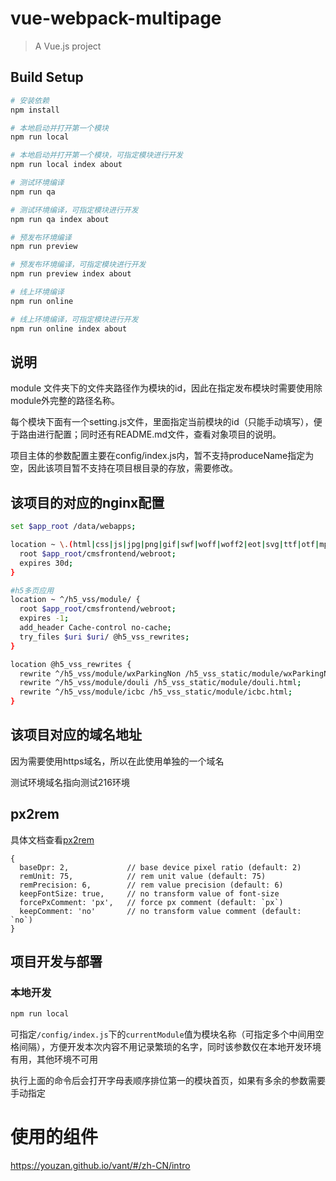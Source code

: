 # vue-webpack-multipage

> A Vue.js project

## Build Setup

``` bash
# 安装依赖
npm install

# 本地启动并打开第一个模块
npm run local

# 本地启动并打开第一个模块，可指定模块进行开发
npm run local index about

# 测试环境编译
npm run qa

# 测试环境编译，可指定模块进行开发
npm run qa index about

# 预发布环境编译
npm run preview

# 预发布环境编译，可指定模块进行开发
npm run preview index about

# 线上环境编译
npm run online

# 线上环境编译，可指定模块进行开发
npm run online index about
```

## 说明

module 文件夹下的文件夹路径作为模块的id，因此在指定发布模块时需要使用除module外完整的路径名称。

每个模块下面有一个setting.js文件，里面指定当前模块的id（只能手动填写），便于路由进行配置；同时还有README.md文件，查看对象项目的说明。

项目主体的参数配置主要在config/index.js内，暂不支持produceName指定为空，因此该项目暂不支持在项目根目录的存放，需要修改。

## 该项目的对应的nginx配置

``` bash
set $app_root /data/webapps;

location ~ \.(html|css|js|jpg|png|gif|swf|woff|woff2|eot|svg|ttf|otf|mp3|m4a|aac)$ {
  root $app_root/cmsfrontend/webroot;
  expires 30d;
}

#h5多页应用
location ~ ^/h5_vss/module/ {
  root $app_root/cmsfrontend/webroot;
  expires -1;
  add_header Cache-control no-cache;
  try_files $uri $uri/ @h5_vss_rewrites;
}

location @h5_vss_rewrites {
  rewrite ^/h5_vss/module/wxParkingNon /h5_vss_static/module/wxParkingNon.html;
  rewrite ^/h5_vss/module/douli /h5_vss_static/module/douli.html;
  rewrite ^/h5_vss/module/icbc /h5_vss_static/module/icbc.html;
}
```

## 该项目对应的域名地址
因为需要使用https域名，所以在此使用单独的一个域名


测试环境域名指向测试216环境

## px2rem
具体文档查看[px2rem](https://github.com/ZiQiangWang/px2rem)
```
{
  baseDpr: 2,             // base device pixel ratio (default: 2)
  remUnit: 75,            // rem unit value (default: 75)
  remPrecision: 6,        // rem value precision (default: 6)
  keepFontSize: true,     // no transform value of font-size
  forcePxComment: 'px',   // force px comment (default: `px`)
  keepComment: 'no'       // no transform value comment (default: `no`)
}
```

## 项目开发与部署

### 本地开发

``` bash
npm run local
```

可指定`/config/index.js`下的`currentModule`值为模块名称（可指定多个中间用空格间隔），方便开发本次内容不用记录繁琐的名字，同时该参数仅在本地开发环境有用，其他环境不可用

执行上面的命令后会打开字母表顺序排位第一的模块首页，如果有多余的参数需要手动指定



# 使用的组件
https://youzan.github.io/vant/#/zh-CN/intro